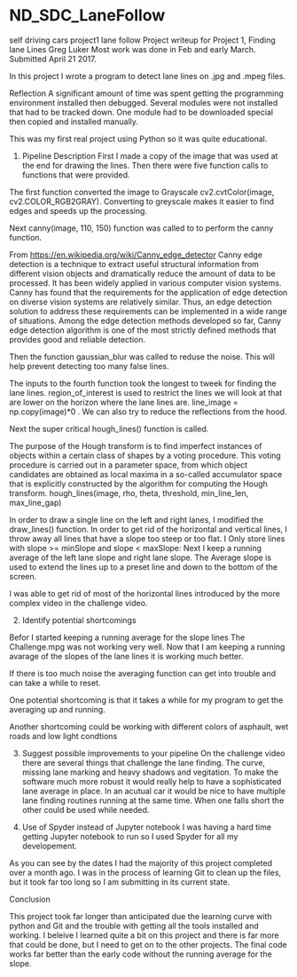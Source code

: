 # ND_SDC_LaneFollow
self driving cars project1 lane follow
Project writeup for Project 1, Finding lane Lines
Greg Luker
Most work was done in Feb and early March.
Submitted April 21 2017.


 In this project I  wrote a program to detect lane lines on .jpg and .mpeg files.
 
Reflection
A significant amount of time was spent getting the programming environment installed then debugged. Several modules were not installed that had to be tracked down. One module had to be downloaded special then copied and installed manually.

This was my first real project using  Python so it was quite educational.

1. Pipeline Description
First I made a copy of the image that was used at the end for drawing the lines.
Then there were five function calls to functions that were provided.

The first function converted the  image to Grayscale  cv2.cvtColor(image, cv2.COLOR_RGB2GRAY).
Converting to greyscale makes it easier to find edges and speeds up the processing.

Next canny(image, 110, 150)  function was called to to perform the canny function.

From https://en.wikipedia.org/wiki/Canny_edge_detector
Canny edge detection is a technique to extract useful structural information from different vision objects and dramatically reduce the amount of data to be processed. It has been widely applied in various computer vision systems. Canny has found that the requirements for the application of edge detection on diverse vision systems are relatively similar. Thus, an edge detection solution to address these requirements can be implemented in a wide range of situations.
Among the edge detection methods developed so far, Canny edge detection algorithm is one of the most strictly defined methods that provides good and reliable detection.

Then the function gaussian_blur was called to reduse the noise. This will help prevent detecting too many false lines.

The inputs to the fourth function took the longest to tweek for finding the lane lines.
 region_of_interest is used to restrict the lines we will look at that are lower on the horizon where the lane lines are.
    line_image = np.copy(image)*0 . We can also try to reduce the reflections from the hood.

Next the super critical hough_lines() function is called.

The purpose of the Hough transform is to find imperfect instances of objects within a certain class of shapes by a voting procedure. This voting procedure is carried out in a parameter space, from which object candidates are obtained as local maxima in a so-called accumulator space that is explicitly constructed by the algorithm for computing the Hough transform.
   hough_lines(image, rho, theta, threshold, min_line_len, max_line_gap)

In order to draw a single line on the left and right lanes, I modified the draw_lines() function.
In order to get rid of the horizontal and vertical lines, I throw away all lines that have a slope too steep or too flat. I Only store lines with slope >= minSlope and slope < maxSlope:
Next I keep a running average of the left lane slope and right lane slope.
The Average slope is used to extend the lines up to a preset line and down to the bottom of the screen.


I was able to get rid of most of the horizontal lines introduced by the more complex video in the challenge video.


2. Identify potential shortcomings

Befor I started keeping a running average for the slope lines The Challenge.mpg was  not working very well. Now that I am keeping a running avarage of the slopes of the lane lines it is working much better.
 
If there is too much noise the averaging function can get into trouble and can take a while to reset.
 
One potential shortcoming is that it takes a while for my program to get the averaging up and running.

Another shortcoming could be working with different colors of asphault, wet roads and low light condtions

3. Suggest possible improvements to your pipeline
On the challenge video there are several things that challenge the lane finding. The curve, missing lane marking and heavy shadows and vegitation.
To make the software much more robust it would really help to have a sophisticated lane average in place. In an acutual car it would be nice to have multiple lane finding routines running at the same time. When one falls short the other could be used while needed.

4. Use of Spyder instead of Jupyter notebook
 I was having a hard time getting Jupyter notebook to run so I used Spyder for all my developement.
 
 As you can see by the dates I had the majority of this project completed over a month ago. I was in the process of learning Git to clean up the files, but it took far too long so I am submitting in its current state.
 
 Conclusion
 
 This project took far longer than anticipated due the learning curve with python and Git and the trouble with getting all the tools installed and working. I beleive I learned quite a bit on this project and there is far more that could be done, but I need to get on to the other projects.
 The final code works far better than the early code without the running average for the slope.
 
 
